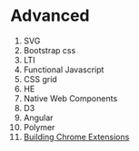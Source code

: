 # Advanced

1.  SVG
2.  Bootstrap css
3.  LTI
4.  Functional Javascript
5.  CSS grid
6.  HE
7.  Native Web Components
8.  D3
9.  Angular
10.  Polymer
11. [Building Chrome Extensions](./advancedLearning.md)